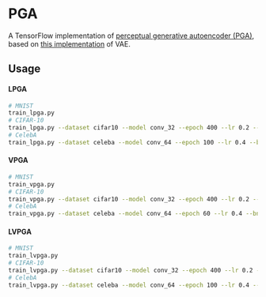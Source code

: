 # PGA
A TensorFlow implementation of [perceptual generative autoencoder (PGA)](https://openreview.net/forum?id=rkxkr8UKuN), based on [this implementation](https://github.com/LynnHo/VAE-Tensorflow) of VAE.
## Usage
#### LPGA
```sh
# MNIST
train_lpga.py
# CIFAR-10
train_lpga.py --dataset cifar10 --model conv_32 --epoch 400 --lr 0.2 --bn True --z_dim 128 --zn_rec 3e-2
# CelebA
train_lpga.py --dataset celeba --model conv_64 --epoch 100 --lr 0.4 --bn True --z_dim 128 --zn_rec 3e-2 --zh_rec 1e-2 --nll 1e-2
```
#### VPGA
```sh
# MNIST
train_vpga.py
# CIFAR-10
train_vpga.py --dataset cifar10 --model conv_32 --epoch 400 --lr 0.2 --bn True --z_dim 128 --zn_rec 3e-2 --vrec 5e-3 --vkld 3e-2
# CelebA
train_vpga.py --dataset celeba --model conv_64 --epoch 60 --lr 0.4 --bn True --z_dim 128 --zn_rec 3e-2 --zh_rec 1e-2 --vkld 2e-3
```
#### LVPGA
```sh
# MNIST
train_lvpga.py
# CIFAR-10
train_lvpga.py --dataset cifar10 --model conv_32 --epoch 400 --lr 0.2 --bn True --z_dim 128 --zn_rec 3e-2 --vrec 1.5e-2 --vkld 5e-2 --nll 2e-2
# CelebA
train_lvpga.py --dataset celeba --model conv_64 --epoch 100 --lr 0.4 --bn True --z_dim 128 --zn_rec 3e-2 --zh_rec 1e-2 --vrec 1e-2 --vkld 5e-3 --nll 1e-2
```
